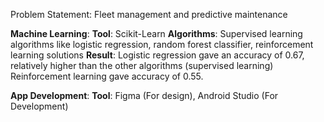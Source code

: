 Problem Statement: Fleet management and predictive maintenance

**Machine Learning**:
**Tool**: Scikit-Learn
**Algorithms**: Supervised learning algorithms like logistic regression, random forest classifier, reinforcement learning solutions
**Result**: Logistic regression gave an accuracy of 0.67, relatively higher than the other algorithms (supervised learning)
        Reinforcement learning gave accuracy of 0.55.

**App Development**:
**Tool**: Figma (For design), Android Studio (For Development)
